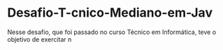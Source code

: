 # Desafio-T-cnico-Mediano-em-Jav
Nesse desafio, que foi passado no curso Técnico em Informática, teve o objetivo de exercitar n

